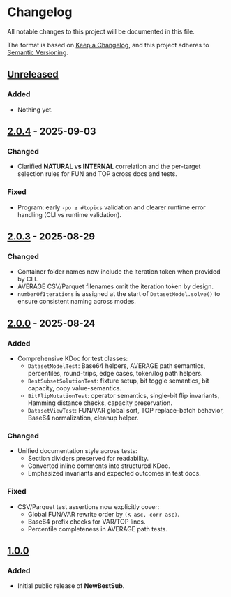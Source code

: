 # Changelog

All notable changes to this project will be documented in this file.

The format is based on [Keep a Changelog](https://keepachangelog.com/en/1.1.0/),
and this project adheres to [Semantic Versioning](https://semver.org/spec/v2.0.0.html).

## [Unreleased]

### Added
- Nothing yet.

## [2.0.4] - 2025-09-03

### Changed
- Clarified **NATURAL vs INTERNAL** correlation and the per-target selection rules for FUN and TOP across docs and tests.

### Fixed
- Program: early `-po ≥ #topics` validation and clearer runtime error handling (CLI vs runtime validation).

## [2.0.3] - 2025-08-29

### Changed
- Container folder names now include the iteration token when provided by CLI.
- AVERAGE CSV/Parquet filenames omit the iteration token by design.
- `numberOfIterations` is assigned at the start of `DatasetModel.solve()` to ensure consistent naming across modes.

## [2.0.0] - 2025-08-24

### Added
- Comprehensive KDoc for test classes:
    - `DatasetModelTest`: Base64 helpers, AVERAGE path semantics, percentiles, round-trips, edge cases, token/log path helpers.
    - `BestSubsetSolutionTest`: fixture setup, bit toggle semantics, bit capacity, copy value-semantics.
    - `BitFlipMutationTest`: operator semantics, single-bit flip invariants, Hamming distance checks, capacity preservation.
    - `DatasetViewTest`: FUN/VAR global sort, TOP replace-batch behavior, Base64 normalization, cleanup helper.

### Changed
- Unified documentation style across tests:
    - Section dividers preserved for readability.
    - Converted inline comments into structured KDoc.
    - Emphasized invariants and expected outcomes in test docs.

### Fixed
- CSV/Parquet test assertions now explicitly cover:
    - Global FUN/VAR rewrite order by `(K asc, corr asc)`.
    - Base64 prefix checks for VAR/TOP lines.
    - Percentile completeness in AVERAGE path tests.

## [1.0.0]

### Added
- Initial public release of **NewBestSub**.

[Unreleased]: https://github.com/Miccighel/NewBestSub/compare/v2.0.4...HEAD
[2.0.4]: https://github.com/Miccighel/NewBestSub/compare/v2.0.3...v2.0.4
[2.0.3]: https://github.com/Miccighel/NewBestSub/compare/v2.0.0...v2.0.3
[2.0.0]: https://github.com/Miccighel/NewBestSub/compare/v1.0.0...v2.0.0
[1.0.0]: https://github.com/Miccighel/NewBestSub/releases/tag/v1.0.0
